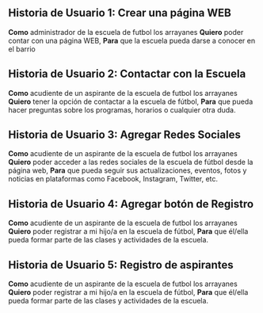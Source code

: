 ## Historia de Usuario 1: Crear una página WEB

**Como** administrador de la escuela de futbol los arrayanes 
**Quiero** poder contar con una página WEB,
**Para** que la escuela pueda darse a conocer en el barrio

## Historia de Usuario 2: Contactar con la Escuela

**Como** acudiente de un aspirante de la escuela de futbol los arrayanes 
**Quiero** tener la opción de contactar a la escuela de fútbol,
**Para** que pueda hacer preguntas sobre los programas, horarios o cualquier otra duda.

## Historia de Usuario 3: Agregar Redes Sociales

**Como** acudiente de un aspirante de la escuela de futbol los arrayanes 
**Quiero** poder acceder a las redes sociales de la escuela de fútbol desde la página web,
**Para** que pueda seguir sus actualizaciones, eventos, fotos y noticias en plataformas como Facebook, Instagram, Twitter, etc.

## Historia de Usuario 4: Agregar botón de Registro

**Como** acudiente de un aspirante de la escuela de futbol los arrayanes
**Quiero** poder registrar a mi hijo/a en la escuela de fútbol,
**Para** que él/ella pueda formar parte de las clases y actividades de la escuela.

## Historia de Usuario 5: Registro de aspirantes

**Como** acudiente de un aspirante de la escuela de futbol los arrayanes
**Quiero** poder registrar a mi hijo/a en la escuela de fútbol,
**Para** que él/ella pueda formar parte de las clases y actividades de la escuela.


